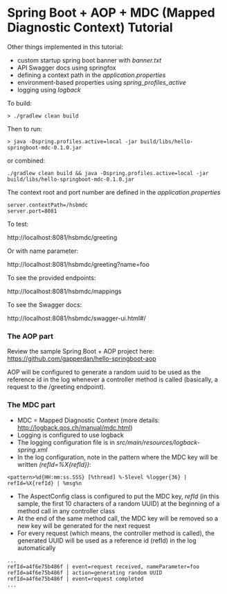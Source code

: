 # Spring Boot + AOP + MDC (Mapped Diagnostic Context) Tutorial

Other things implemented in this tutorial:
* custom startup spring boot banner with _banner.txt_ 
* API Swagger docs using springfox 
* defining a context path in the _application.properties_
* environment-based properties using _spring_profiles_active_
* logging using _logback_

To build:

```
> ./gradlew clean build
```

Then to run:
```
> java -Dspring.profiles.active=local -jar build/libs/hello-springboot-mdc-0.1.0.jar
```

or combined:
```
./gradlew clean build && java -Dspring.profiles.active=local -jar build/libs/hello-springboot-mdc-0.1.0.jar
```

The context root and port number are defined in the _application.properties_
```
server.contextPath=/hsbmdc
server.port=8081
```

To test:

http://localhost:8081/hsbmdc/greeting

Or with name parameter:

http://localhost:8081/hsbmdc/greeting?name=foo

To see the provided endpoints:

http://localhost:8081/hsbmdc/mappings

To see the Swagger docs:

http://localhost:8081/hsbmdc/swagger-ui.html#/


### The AOP part
Review the sample Spring Boot + AOP project here: https://github.com/gapperdan/hello-springboot-aop

AOP will be configured to generate a random uuid to be used as the reference id in the log whenever a controller method is called (basically, a request to the /greeting endpoint).

### The MDC part
* MDC = Mapped Diagnostic Context (more details: http://logback.qos.ch/manual/mdc.html)
* Logging is configured to use logback 
* The logging configuration file is in _src/main/resources/logback-spring.xml_
* In the log configuration, note in the pattern where the MDC key will be written _(refId=%X{refId})_:
```
<pattern>%d{HH:mm:ss.SSS} [%thread] %-5level %logger{36} | refId=%X{refId} | %msg%n
```
* The AspectConfig class is configured to put the MDC key, _refId_ (in this sample, the first 10 characters of a random UUID) at the beginning of a method call in any controller class
* At the end of the same method call, the MDC key will be removed so a new key will be generated for the next request
* For every request (which means, the controller method is called), the generated UUID will be used as a reference id (refId) in the log automatically
```
...
refId=a4f6e75b486f | event=request received, nameParameter=foo
refId=a4f6e75b486f | action=generating random UUID
refId=a4f6e75b486f | event=request completed
...
```